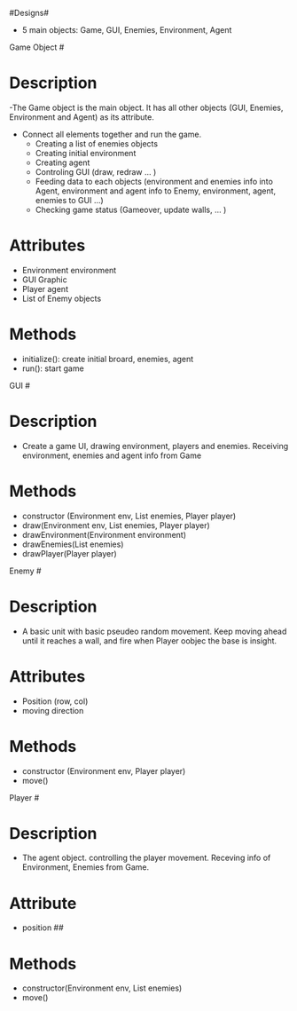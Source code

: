 #Designs#
 - 5 main objects: Game, GUI, Enemies, Environment, Agent

Game Object # 
# Description ##
-The Game object is the main object. It has all other objects (GUI, Enemies, Environment and Agent) as its attribute.
- Connect all elements together and run the game.
  + Creating a list of enemies objects
  + Creating initial environment
  + Creating agent
  + Controling GUI (draw, redraw ... )
  + Feeding data to each objects (environment and enemies info into Agent, environment and agent info to Enemy, environment, agent, enemies to GUI ...)
  + Checking game status (Gameover, update walls, ... )
# Attributes ##
- Environment environment
- GUI Graphic
- Player agent
- List of Enemy objects
# Methods ##
- initialize(): create initial broard, enemies, agent
- run(): start game

GUI #
# Description ##
- Create a game UI, drawing environment, players and enemies. Receiving environment, enemies and agent info from Game
# Methods ##
- constructor (Environment env, List<Enemy> enemies, Player player)
- draw(Environment env, List<Enemy> enemies, Player player)
- drawEnvironment(Environment environment)
- drawEnemies(List<Enemy> enemies)
- drawPlayer(Player player)

Enemy #
# Description ##
- A basic unit with basic pseudeo random movement. Keep moving ahead until it reaches a wall, and fire when Player oobjec the base is insight. 
# Attributes ##
- Position (row, col)
- moving direction
# Methods ##
- constructor (Environment env, Player player)
- move()

Player #
# Description ##
- The agent object. controlling the player movement. Receving info of Environment, Enemies from Game.
# Attribute ##
- position ##
# Methods ##
- constructor(Environment env, List<Enemy> enemies)
- move()
